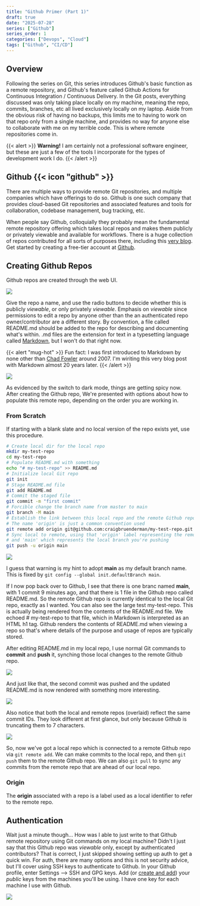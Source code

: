 ```yaml
---
title: "Github Primer (Part 1)"
draft: true
date: "2025-07-28"
series: ["Github"]
series_order: 1
categories: ["Devops", "Cloud"]
tags: ["Github", "CI/CD"]
---
```


## Overview

Following the series on Git, this series introduces Github's basic function as a remote repository, and Github's feature called Github Actions for Continuous Integration / Continuous Delivery. In the Git posts, everything discussed was only taking place locally on my machine, meaning the repo, commits, branches, etc all lived exclusively locally on my laptop. Aside from the obvious risk of having no backups, this limits me to having to work on that repo only from a single machine, and provides no way for anyone else to collaborate with me on my terrible code. This is where remote repositories come in.

{{< alert >}}
**Warning!** I am certainly not a professional software engineer, but these are just a few of the tools I incorporate for the types of development work I do.
{{< /alert >}}

## Github {{< icon "github" >}}

There are multiple ways to provide remote Git repositories, and multiple companies which have offerings to do so. Github is one such company that provides cloud-based Git repositories and associated features and tools for collaboration, codebase management, bug tracking, etc.

When people say Github, colloquially they probably mean the fundamental remote repository offering which takes local repos and makes them publicly or privately viewable and available for workflows. There is a huge collection of repos contributed for all sorts of purposes there, including this [very blog](https://github.com/craigbruenderman/blog). Get started by creating a free-tier account at [Github](http://github.com).

## Creating Github Repos

Github repos are created through the web UI.

![](/images/github-new-repo.png)

Give the repo a name, and use the radio buttons to decide whether this is publicly _viewable_, or only privately _viewable_. Emphasis on _viewable_ since permissions to edit a repo by anyone other than the an authenticated repo owner/contributor are a different story. By convention, a file called README.md should be added to the repo for describing and documenting what's within. .md files are the extension for text in a typesetting language called [Markdown](https://www.markdownguide.org/basic-syntax/), but I won't do that right now.

{{< alert "mug-hot" >}}
Fun fact: I was first introduced to Markdown by none other than [Chad Fowler](https://chadfowler.com/) around 2007. I'm wiriting this very blog post with Markdown almost 20 years later.
{{< /alert >}}

![](/images/github-repo-details.png)

As evidenced by the switch to dark mode, things are getting spicy now. After creating the Github repo, We're presented with options about how to populate this remote repo, depending on the order you are working in.

### From Scratch

If starting with a blank slate and no local version of the repo exists yet, use this procedure.

```bash
# Create local dir for the local repo
mkdir my-test-repo
cd my-test-repo
# Populate README.md with something
echo "# my-test-repo" >> README.md
# Initialize local Git repo
git init
# Stage README.md file
git add README.md
# Commit the staged file
git commit -m "first commit"
# Forcible change the branch name from master to main
git branch -M main
# Establish the link between this local repo and the remote Github repo
# The name 'origin' is just a common convention used
git remote add origin git@github.com:craigbruenderman/my-test-repo.git
# Sync local to remote, using that 'origin' label representing the remote branch
# and 'main' which represents the local branch you're pushing
git push -u origin main
```

![](/images/github-local-repo.png)

I guess that warning is my hint to adopt **main** as my default branch name. This is fixed by `git config --global init.defaultBranch main`.

If I now pop back over to Github, I see that there is one branc named **main**, with 1 commit 9 minutes ago, and that there is 1 file in the Github repo called README.md. So the remote Github repo is currently identical to the local Git repo, exactly as I wanted. You can also see the large test my-test-repo. This is actually being rendered from the contents of the README.md file. We echoed # my-test-repo to that file, which in Markdown is interpreted as an HTML h1 tag. Github renders the contents of README.md when viewing a repo so that's where details of the purpose and usage of repos are typically stored.

After editing README.md in my local repo, I use normal Git commands to **commit** and **push** it, synching those local changes to the remote Github repo.

![](/images/github-updated-readme.png)

And just like that, the second commit was pushed and the updated README.md is now rendered with something more interesting.

![](/images/github-view-readme.png)

Also notice that both the local and remote repos (overlaid) reflect the same commit IDs. They look different at first glance, but only because Github is truncating them to 7 characters.

![](/images/github-commits-in-sync.png)

So, now we've got a local repo which is connected to a remote Github repo via `git remote add`. We can make commits to the local repo, and then `git push` them to the remote Github repo. We can also `git pull` to sync any commits from the remote repo that are ahead of our local repo.


### Origin

The **origin** associated with a repo is a label used as a local identifier to refer to the remote repo.

## Authentication

Wait just a minute though... How was I able to just write to that Github remote repository using Git commands on my local machine? Didn't I just say that this Github repo was _viewable_ only, except by authenticated contributors? That is correct, I just skipped showing setting up auth to get a quick win. For auth, there are many options and this is not security advice, but I'll cover using SSH keys to authenticate to Github. In your Github profile, enter Settings --> SSH and GPG keys. Add (or [create and add](https://docs.github.com/en/authentication/connecting-to-github-with-ssh/adding-a-new-ssh-key-to-your-github-account)) your _public_ keys from the machines you'll be using. I have one key for each machine I use with Github.

![](/images/github-key.png)
